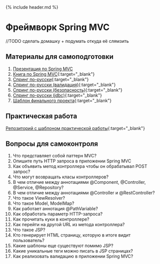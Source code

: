 {% include header.md %}

Фреймворк Spring MVC
====================

//TODO сделать домашку + подумать откуда её слямзить

Материалы для самоподготовки
---------------------
1. [Презентация по Spring MVC](./presentations/spring_mvc.pptx)
1. [Книга по Spring MVC](./books/spring_for_professionals.pdf){:target="_blank"}
1. [Спринг по-русски](http://spring-projects.ru/guides/serving-web-content/){:target="_blank"}
1. [Спринг по-русски (валидация)](http://spring-projects.ru/guides/validating-form-input/){:target="_blank"}
1. [Спринг по-русски (безопасность)](http://spring-projects.ru/guides/securing-web/){:target="_blank"}
1. [Спринг по-русски (jdbc)](http://spring-projects.ru/guides/relational-data-access/){:target="_blank"}
1. [Шаблон финального проекта](https://github.com/JAVA-ONLINE-EDUCATION-COURSE/final-project-template){:target="_blank"}

Практическая работа
---------------------
[Репозиторий с шаблоном практической работы](https://github.com/JAVA-ONLINE-EDUCATION-COURSE/spring-mvc-template){:target="_blank"}

Вопросы для самоконтроля
---------------------
1. Что представляет собой паттерн MVC?
1. Опишите путь HTTP запроса в приложении Spring MVC
1. Как объявить метод контроллера чтобы он обрабатывал POST запрос?
1. Что могут возвращать класы контроллеров?
1. В чем отличие между аннотациями @Component, @Controller, @Service, @Repository?
1. В чем отличие между аннотациями @Controller и @RestController?
1. Что такое ViewResolver?
1. Что такое Model, ModelMap?
1. Как работает аннотация @PathVariable?
1. Как обработать параметр HTTP-запроса?
1. Как прочитать куки в контроллере?
1. Как перейти на другой URL из метода контроллера?
1. Что такое JSP?
1. Кто генерирует HTML страницу, которую в итоге видит пользователь?
1. Какие шаблоны еще существуют помимо JSP?
1. Какие уникальные теги можно писать в JSP страницах?
1. Как реализовать валидацию в приложении Spring MVC?
